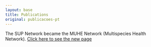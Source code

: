 ```yaml
---
layout: base
title: Publications
original: publicacoes-pt
---
```


The SUP Network became the MUHE Network (Multispecies Health Network). [Click here to see the new page](http://redesame.fmvz.usp.br)

